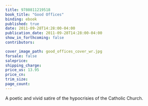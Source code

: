 ```yaml
---
title: 9780811219518
book_title: "Good Offices"
binding: ebook
published: true
date: 2011-09-28T14:28:00-04:00
publication_date: 2011-09-28T14:28:00-04:00
show_in_forthcoming: false
contributors:

cover_image_path: good_offices_cover_wr.jpg
forsale: false
saleprice:
shipping_charge:
price_us: 13.95
price_cn:
trim_size:
page_count:
---
```

A poetic and vivid satire of the hypocrisies of the Catholic Church.

